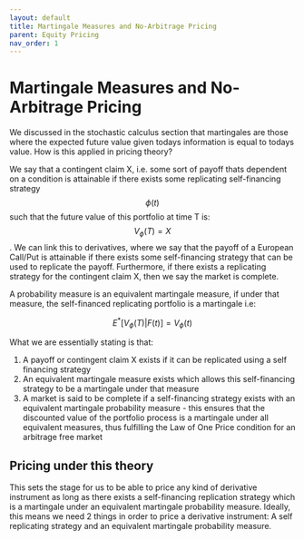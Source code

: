 ```yaml
---
layout: default
title: Martingale Measures and No-Arbitrage Pricing
parent: Equity Pricing
nav_order: 1
---
```

# Martingale Measures and No-Arbitrage Pricing
We discussed in the stochastic calculus section that martingales are those where the expected future value given todays information is equal to todays value. How is this applied in pricing theory?

We say that a contingent claim X, i.e. some sort of payoff thats dependent on a condition is attainable if there exists some replicating self-financing strategy $$\phi (t)$$ such that the future value of this portfolio at time T is: $$V_{\phi}(T) = X$$. We can link this to derivatives, where we say that the payoff of a European Call/Put is attainable if there exists some self-financing strategy that can be used to replicate the payoff. Furthermore, if there exists a replicating strategy for the contingent claim X, then we say the market is complete. 

A probability measure is an equivalent martingale measure, if under that measure, the self-financed replicating portfolio is a martingale i.e:

$$E^*[V_{\phi} (T) | F(t)] = V_{\phi} (t) $$

What we are essentially stating is that: 
1. A payoff or contingent claim X exists if it can be replicated using a self financing strategy
2. An equivalent martingale measure exists which allows this self-financing strategy to be a martingale under that measure
3. A market is said to be complete if a self-financing strategy exists with an equivalent martingale probability measure - this ensures that the discounted value of the portfolio process is a martingale under all equivalent measures, thus fulfilling the Law of One Price condition for an arbitrage free market

## Pricing under this theory
This sets the stage for us to be able to price any kind of derivative instrument as long as there exists a self-financing replication strategy which is a martingale under an equivalent martingale probability measure. Ideally, this means we need 2 things in order to price a derivative instrument: A self replicating strategy and an equivalent martingale probability measure. 
